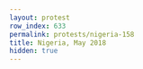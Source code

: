 ```yaml
---
layout: protest
row_index: 633
permalink: protests/nigeria-158
title: Nigeria, May 2018
hidden: true
---
```

